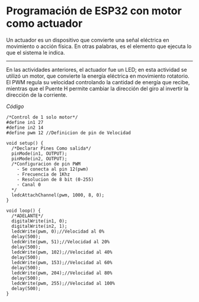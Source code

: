 # Programación de ESP32 con motor como actuador

Un actuador es un dispositivo que convierte una señal eléctrica en movimiento o acción física. En otras palabras, es el elemento que ejecuta lo que el sistema le indica.

---

En las actividades anteriores, el actuador fue un LED; en esta actividad se utilizó un motor, que convierte la energía eléctrica en movimiento rotatorio. El PWM regula su velocidad controlando la cantidad de energía que recibe, mientras que el Puente H permite cambiar la dirección del giro al invertir la dirección de la corriente.

*Código*

```codigo
/*Control de 1 solo motor*/
#define in1 27
#define in2 14
#define pwm 12 //Definicion de pin de Velocidad

void setup() {
  /*Declarar Pines Como salida*/
  pinMode(in1, OUTPUT);
  pinMode(in2, OUTPUT);
  /*Configuracion de pin PWM 
    - Se conecta al pin 12(pwm)
    - Frecuencia de 1Khz
    - Resolucion de 8 bit (0-255)
    - Canal 0
  */
  ledcAttachChannel(pwm, 1000, 8, 0);
}

void loop() {
  /*ADELANTE*/
  digitalWrite(in1, 0);
  digitalWrite(in2, 1);
  ledcWrite(pwm, 0);//Velocidad al 0%
  delay(500);
  ledcWrite(pwm, 51);//Velocidad al 20%
  delay(500);
  ledcWrite(pwm, 102);//Velocidad al 40%
  delay(500);
  ledcWrite(pwm, 153);//Velocidad al 60%
  delay(500);
  ledcWrite(pwm, 204);//Velocidad al 80%
  delay(500);
  ledcWrite(pwm, 255);//Velocidad al 100%
  delay(500);
}
```